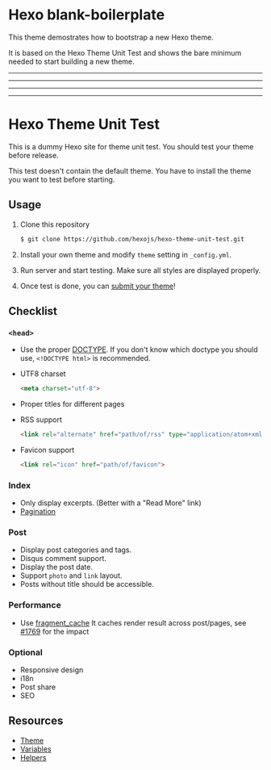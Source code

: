# Hexo blank-boilerplate

This theme demostrates how to bootstrap a new Hexo theme.

It is based on the Hexo Theme Unit Test and shows the bare minimum needed
to start building a new theme.


----
----
----
----


# Hexo Theme Unit Test

This is a dummy Hexo site for theme unit test. You should test your theme before release.

This test doesn't contain the default theme. You have to install the theme you want to test before starting.

## Usage

1. Clone this repository

    ``` bash
    $ git clone https://github.com/hexojs/hexo-theme-unit-test.git
    ```

2. Install your own theme and modify `theme` setting in `_config.yml`.
3. Run server and start testing. Make sure all styles  are displayed properly.
4. Once test is done, you can [submit your theme](https://hexo.io/docs/themes.html#Publishing)!

## Checklist

### `<head>`

- Use the proper [DOCTYPE](https://en.wikipedia.org/wiki/Document_Type_Declaration).
  If you don't know which doctype you should use, `<!DOCTYPE html>` is recommended.
- UTF8 charset

    ``` html
    <meta charset="utf-8">
    ```

- Proper titles for different pages
- RSS support

    ``` html
    <link rel="alternate" href="path/of/rss" type="application/atom+xml">
    ```

- Favicon support

    ``` html
    <link rel="icon" href="path/of/favicon">
    ```

### Index

- Only display excerpts. (Better with a "Read More" link)
- [Pagination](https://hexo.io/docs/configuration.html#Pagination)

### Post

- Display post categories and tags.
- Disqus comment support.
- Display the post date.
- Support `photo` and `link` layout.
- Posts without title should be accessible.

### Performance

- Use [fragment_cache](https://hexo.io/docs/helpers.html#fragment_cache)
  It caches render result across post/pages, see [#1769](https://github.com/hexojs/hexo/issues/1769) for the impact

### Optional

- Responsive design
- i18n
- Post share
- SEO

## Resources

- [Theme](https://hexo.io/docs/themes.html)
- [Variables](https://hexo.io/docs/variables.html)
- [Helpers](https://hexo.io/docs/helpers.html)
